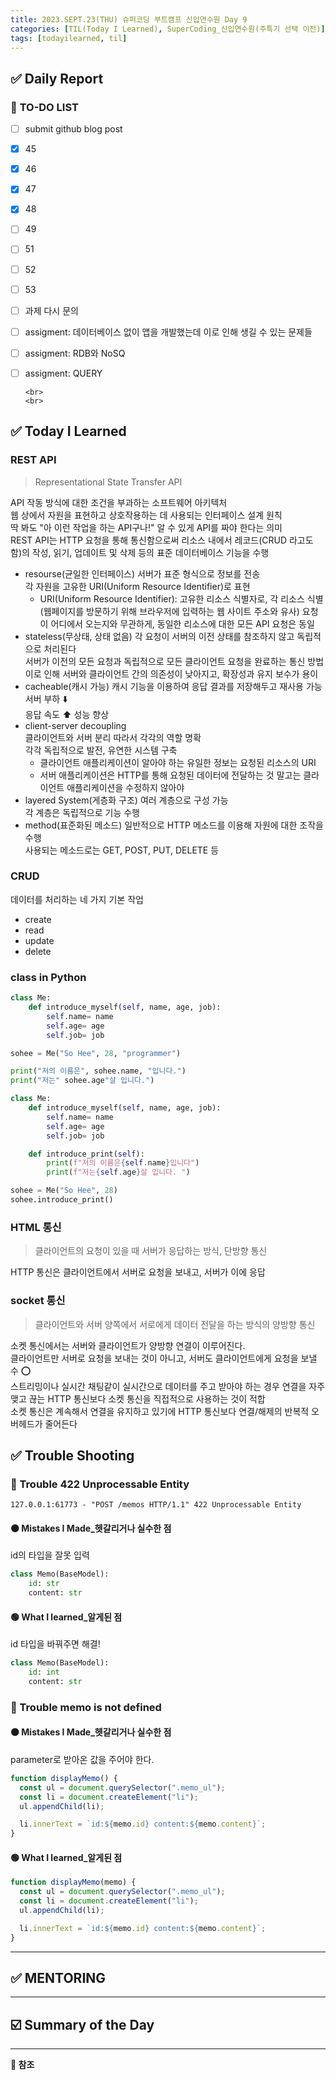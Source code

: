 ```yaml
---
title: 2023.SEPT.23(THU) 슈퍼코딩 부트캠프 신입연수원 Day 9
categories: [TIL(Today I Learned), SuperCoding_신입연수원(주특기 선택 이전)]
tags: [todayilearned, til]
---
```


## ✅ Daily Report

### 📌 **TO-DO LIST**

- [ ] submit github blog post
- [x] 45
- [x] 46
- [x] 47
- [x] 48
- [ ] 49
- [ ] 51
- [ ] 52
- [ ] 53
- [ ] 과제 다시 문의
- [ ] assigment: 데이터베이스 없이 앱을 개발했는데 이로 인해 생길 수 있는 문제들
- [ ] assigment: RDB와 NoSQ
- [ ] assigment: QUERY

      <br>
      <br>

## ✅ Today I Learned

### **REST API**

> Representational State Transfer API

API 작동 방식에 대한 조건을 부과하는 소프트웨어 아키텍처  
웹 상에서 자원을 표현하고 상호작용하는 데 사용되는 인터페이스 설계 원칙  
딱 봐도 "아 이런 작업을 하는 API구나!" 알 수 있게 API를 짜야 한다는 의미  
REST API는 HTTP 요청을 통해 통신함으로써 리소스 내에서 레코드(CRUD 라고도 함)의 작성, 읽기, 업데이트 및 삭제 등의 표준 데이터베이스 기능을 수행

- resourse(균일한 인터페이스)
  서버가 표준 형식으로 정보를 전송  
  각 자원을 고유한 URI(Uniform Resource Identifier)로 표현  
   - URI(Uniform Resource Identifier): 고유한 리소스 식별자로, 각 리소스 식별(웹페이지를 방문하기 위해 브라우저에 입력하는 웹 사이트 주소와 유사)
  요청이 어디에서 오는지와 무관하게, 동일한 리소스에 대한 모든 API 요청은 동일
- stateless(무상태, 상태 없음)
  각 요청이 서버의 이전 상태를 참조하지 않고 독립적으로 처리된다  
  서버가 이전의 모든 요청과 독립적으로 모든 클라이언트 요청을 완료하는 통신 방법  
  이로 인해 서버와 클라이언트 간의 의존성이 낮아지고, 확장성과 유지 보수가 용이
- cacheable(캐시 가능)
  캐시 기능을 이용하여 응답 결과를 저장해두고 재사용 가능  
  서버 부하 ⬇️  
  응답 속도 ⬆️ 성능 향상
- client-server decoupling  
  클라이언트와 서버 분리 따라서 각각의 역할 명확  
  각각 독립적으로 발전, 유연한 시스템 구축  
   - 클라이언트 애플리케이션이 알아야 하는 유일한 정보는 요청된 리소스의 URI  
   - 서버 애플리케이션은 HTTP를 통해 요청된 데이터에 전달하는 것 말고는 클라이언트 애플리케이션을 수정하지 않아야
- layered System(게층화 구조)
  여러 계층으로 구성 가능  
  각 계층은 독립적으로 기능 수행
- method(표준화된 메소드)
  일반적으로 HTTP 메소드를 이용해 자원에 대한 조작을 수행  
  사용되는 메소드로는 GET, POST, PUT, DELETE 등

### **CRUD**

데이터를 처리하는 네 가지 기본 작업

- create
- read
- update
- delete

### **class in Python**

```python
class Me:
    def introduce_myself(self, name, age, job):
        self.name= name
        self.age= age
        self.job= job

sohee = Me("So Hee", 28, "programmer")

print("저의 이름은", sohee.name, "입니다.")
print("저는" sohee.age"살 입니다.")
```

```python
class Me:
    def introduce_myself(self, name, age, job):
        self.name= name
        self.age= age
        self.job= job

    def introduce_print(self):
        print(f"저의 이름은{self.name}입니다")
        print(f"저는{self.age}살 입니다. ")

sohee = Me("So Hee", 28)
sohee.introduce_print()
```

### **HTML 통신**

> 클라이언트의 요청이 있을 때 서버가 응답하는 방식, 단방향 통신

HTTP 통신은 클라이언트에서 서버로 요청을 보내고, 서버가 이에 응답

### **socket 통신**

> 클라이언트와 서버 양쪽에서 서로에게 데이터 전달을 하는 방식의 양방향 통신

소켓 통신에서는 서버와 클라이언트가 양방향 연결이 이루어진다.  
클라이언트만 서버로 요청을 보내는 것이 아니고, 서버도 클라이언트에게 요청을 보낼 수 ⭕️  
스트리밍이나 실시간 채팅같이 실시간으로 데이터를 주고 받아야 하는 경우 연결을 자주 맺고 끊는 HTTP 통신보다 소켓 통신을 직접적으로 사용하는 것이 적합  
소켓 통신은 계속해서 연결을 유지하고 있기에 HTTP 통신보다 연결/해제의 반복적 오버헤드가 줄어든다

## ✅ Trouble Shooting

### **🔴 Trouble** 422 Unprocessable Entity

`127.0.0.1:61773 - "POST /memos HTTP/1.1" 422 Unprocessable Entity`

#### **🟠 Mistakes I Made\_헷갈리거나 실수한 점**

id의 타입을 잘못 입력

```python
class Memo(BaseModel):
    id: str
    content: str
```

#### **🟢 What I learned\_알게된 점**

id 타입을 바꿔주면 해결!

```python
class Memo(BaseModel):
    id: int
    content: str
```

### **🔴 Trouble** memo is not defined

#### **🟠 Mistakes I Made\_헷갈리거나 실수한 점**

parameter로 받아온 값을 주어야 한다.

```javascript
function displayMemo() {
  const ul = document.querySelector(".memo_ul");
  const li = document.createElement("li");
  ul.appendChild(li);

  li.innerText = `id:${memo.id} content:${memo.content}`;
}
```

#### **🟢 What I learned\_알게된 점**

```javascript
function displayMemo(memo) {
  const ul = document.querySelector(".memo_ul");
  const li = document.createElement("li");
  ul.appendChild(li);

  li.innerText = `id:${memo.id} content:${memo.content}`;
}
```

---

## ✅ MENTORING

---

## ☑️ Summary of the Day <br>

---

**💟 참조**
